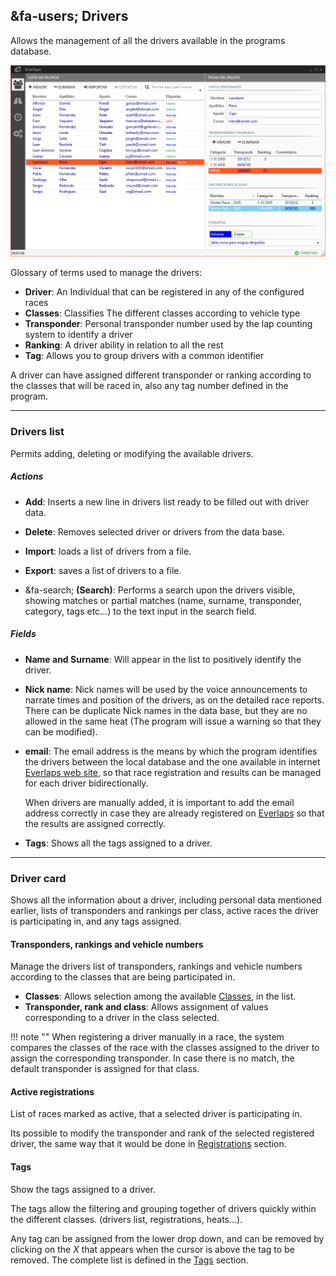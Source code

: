 ## &fa-users; Drivers

Allows the management of all the drivers available in the programs database.

![Pilotos](../img/drivers.png)

Glossary of terms used to manage the drivers:

- **Driver**: An Individual that can be registered in any of the configured races
- **Classes**: Classifies The different classes according to vehicle type
- **Transponder**: Personal transponder number used by the lap counting system to identify a driver
- **Ranking**: A driver ability in relation to all the rest
- **Tag**: Allows you to group drivers with a common identifier    

A driver can have assigned different transponder or ranking according to the classes that will be raced in, also any tag number defined in the program.

---

### Drivers list

Permits adding, deleting or modifying the available drivers.

##### Actions

- **Add**: Inserts a new line in drivers list ready to be filled out with driver data.

- **Delete**: Removes selected driver or drivers from the data base. 

- **Import**: loads a list of drivers from a file.

- **Export**: saves a list of drivers to a file.

- &fa-search; **(Search)**: Performs a search upon the drivers visible, showing matches or partial matches (name, surname, transponder, category, tags etc...)  to the text input in the search field.

##### Fields

- **Name and Surname**: Will appear in the list to positively identify the driver.

- **Nick name**: Nick names will be used by the voice announcements to narrate times and position of the drivers, as on the detailed race reports. There can be duplicate Nick names in the data base, but they are no allowed in the same heat (The program will issue a warning so that they can be modified).

- **email**: The email address is the means by which the program identifies the drivers between the local database and the one available in internet [Everlaps web site](http://everlaps.com), so that race registration and results can be managed for each driver bidirectionally.

	When drivers are manually added, it is important to add the email address correctly in case they are already registered on [Everlaps](http://everlaps.com) so that the results are assigned correctly.

- **Tags**: Shows all the tags assigned to a driver.

---
	
### Driver card

Shows all the information about a driver, including personal data mentioned earlier, lists of transponders and rankings per class, active races  the driver is participating in, and any tags assigned.

#### Transponders, rankings and vehicle numbers

Manage the drivers list of transponders, rankings and vehicle numbers according to the classes that are being participated in.

- **Classes**: Allows selection among the available [Classes](./config.md#categorias), in the list.
- **Transponder, rank and class**: Allows assignment of values corresponding to a driver in the class selected.

!!! note ""
	When registering a driver manually in a race, the system compares the classes of the race with the classes assigned to the driver to assign the corresponding transponder. In case there is no match, the default transponder is assigned for that class. 

#### Active registrations

List of races marked as active, that a selected driver is participating in.

Its possible to modify the transponder and rank of the selected registered driver, the same way that it would be done in [Registrations](./races.md#inscripciones) section.

#### Tags

Show the tags assigned to a driver.

The tags allow the filtering and grouping together of drivers quickly within the different classes. (drivers list, registrations, heats...).

Any tag can be assigned from the lower drop down, and can be removed by clicking on the *X*  that appears when the cursor is above the tag to be removed. The complete list is defined in the [Tags](./config.md#etiquetas) section.


